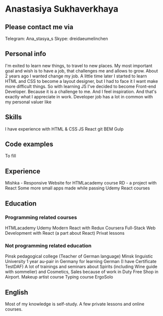 # Anastasiya Sukhaverkhaya

## Please contact me via
 Telegram: Ana_stasya_s
 Skype: dreidaeumelinchen

 ## Personal info
 I'm exited to learn new things, to travel to new places. My most important goal and wish is to have a job, that challenges me and allows to grow.
 About 2 years ago I wanted change my job. A little time later I started to learn HTML and CSS to become a layout designer, but I had to face it I want make more difficult things. So with learning JS I've decided to become Front-end Developer. Because it is a challenge to me. And I feel inspiration. And that's exactly what I appreciate in work. Developer job has a lot in common with my personal valuer like 

 ## Skills
 I have experience with 
 HTML & CSS
 JS
 React
 git
 BEM
 Gulp

## Code examples
 To fill 

## Experience
Mishka  - Responsive Website for HTMLacademy course
RD - a project with React
Some more small apps made while passing Udemy React courses 

## Education
 ### Programming related courses
 HTMLacademy
 Udemy Modern React with Redux
 Coursera Full-Stack Web Development with React (a part about React)
 Privat lessons

 ### Not programming related education
 Pinsk pedagogical college (Teacher of German language)
 Minsk linguistic University
 1 year au-pair in Germany for learning German (I have Certificate TestDAF)
 A lot of trainings and seminars about Spirits (including Wine guide with sommelier) and Cosmetics, Sales because of work in Duty Free Shop in Airport.
 Makeup artist course
 Typing course ErgoSolo

## English
Most of my knowledge is self-study.
A few private lessons and online courses. 
